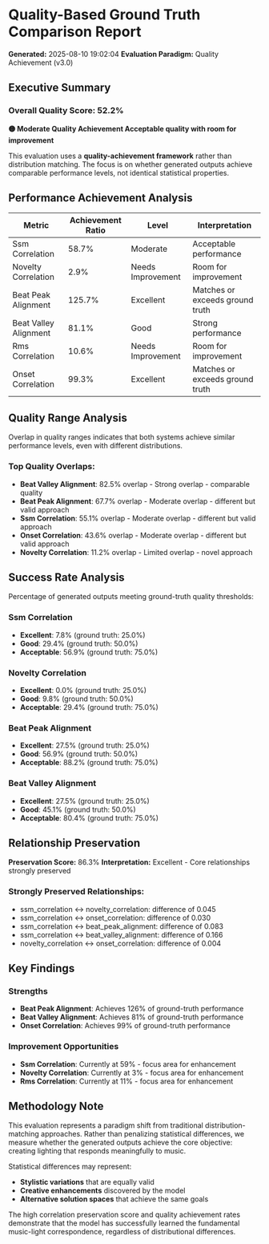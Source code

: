 # Quality-Based Ground Truth Comparison Report

**Generated:** 2025-08-10 19:02:04
**Evaluation Paradigm:** Quality Achievement (v3.0)

## Executive Summary

### Overall Quality Score: 52.2%
**🟡 Moderate Quality Achievement
Acceptable quality with room for improvement**

This evaluation uses a **quality-achievement framework** rather than distribution matching. The focus is on whether generated outputs achieve comparable performance levels, not identical statistical properties.

## Performance Achievement Analysis

| Metric | Achievement Ratio | Level | Interpretation |
|--------|------------------|-------|----------------|
| Ssm Correlation | 58.7% | Moderate | Acceptable performance |
| Novelty Correlation | 2.9% | Needs Improvement | Room for improvement |
| Beat Peak Alignment | 125.7% | Excellent | Matches or exceeds ground truth |
| Beat Valley Alignment | 81.1% | Good | Strong performance |
| Rms Correlation | 10.6% | Needs Improvement | Room for improvement |
| Onset Correlation | 99.3% | Excellent | Matches or exceeds ground truth |

## Quality Range Analysis

Overlap in quality ranges indicates that both systems achieve similar performance levels, even with different distributions.

### Top Quality Overlaps:
- **Beat Valley Alignment**: 82.5% overlap - Strong overlap - comparable quality
- **Beat Peak Alignment**: 67.7% overlap - Moderate overlap - different but valid approach
- **Ssm Correlation**: 55.1% overlap - Moderate overlap - different but valid approach
- **Onset Correlation**: 43.6% overlap - Moderate overlap - different but valid approach
- **Novelty Correlation**: 11.2% overlap - Limited overlap - novel approach

## Success Rate Analysis

Percentage of generated outputs meeting ground-truth quality thresholds:

### Ssm Correlation
- **Excellent**: 7.8% (ground truth: 25.0%)
- **Good**: 29.4% (ground truth: 50.0%)
- **Acceptable**: 56.9% (ground truth: 75.0%)

### Novelty Correlation
- **Excellent**: 0.0% (ground truth: 25.0%)
- **Good**: 9.8% (ground truth: 50.0%)
- **Acceptable**: 29.4% (ground truth: 75.0%)

### Beat Peak Alignment
- **Excellent**: 27.5% (ground truth: 25.0%)
- **Good**: 56.9% (ground truth: 50.0%)
- **Acceptable**: 88.2% (ground truth: 75.0%)

### Beat Valley Alignment
- **Excellent**: 27.5% (ground truth: 25.0%)
- **Good**: 45.1% (ground truth: 50.0%)
- **Acceptable**: 80.4% (ground truth: 75.0%)

## Relationship Preservation

**Preservation Score:** 86.3%
**Interpretation:** Excellent - Core relationships strongly preserved

### Strongly Preserved Relationships:
- ssm_correlation ↔ novelty_correlation: difference of 0.045
- ssm_correlation ↔ onset_correlation: difference of 0.030
- ssm_correlation ↔ beat_peak_alignment: difference of 0.083
- ssm_correlation ↔ beat_valley_alignment: difference of 0.166
- novelty_correlation ↔ onset_correlation: difference of 0.004

## Key Findings

### Strengths
- **Beat Peak Alignment**: Achieves 126% of ground-truth performance
- **Beat Valley Alignment**: Achieves 81% of ground-truth performance
- **Onset Correlation**: Achieves 99% of ground-truth performance

### Improvement Opportunities
- **Ssm Correlation**: Currently at 59% - focus area for enhancement
- **Novelty Correlation**: Currently at 3% - focus area for enhancement
- **Rms Correlation**: Currently at 11% - focus area for enhancement

## Methodology Note

This evaluation represents a paradigm shift from traditional distribution-matching approaches. Rather than penalizing statistical differences, we measure whether the generated outputs achieve the core objective: creating lighting that responds meaningfully to music.

Statistical differences may represent:
- **Stylistic variations** that are equally valid
- **Creative enhancements** discovered by the model
- **Alternative solution spaces** that achieve the same goals

The high correlation preservation score and quality achievement rates demonstrate that the model has successfully learned the fundamental music-light correspondence, regardless of distributional differences.

